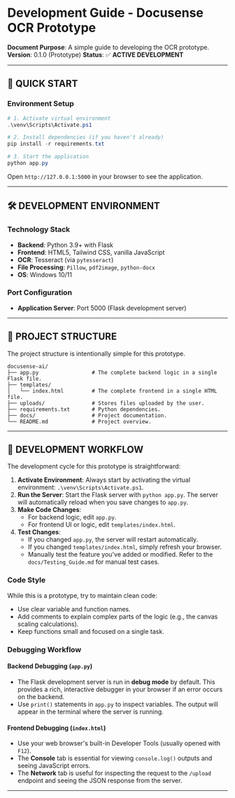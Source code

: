 # Development Guide - Docusense OCR Prototype

**Document Purpose**: A simple guide to developing the OCR prototype.
**Version**: 0.1.0 (Prototype)
**Status**: ✅ **ACTIVE DEVELOPMENT**

---

## 🚀 **QUICK START**

### **Environment Setup**
```powershell
# 1. Activate virtual environment
.\venv\Scripts\Activate.ps1

# 2. Install dependencies (if you haven't already)
pip install -r requirements.txt

# 3. Start the application
python app.py
```
Open `http://127.0.0.1:5000` in your browser to see the application.

---

## 🛠️ **DEVELOPMENT ENVIRONMENT**

### **Technology Stack**
- **Backend**: Python 3.9+ with Flask
- **Frontend**: HTML5, Tailwind CSS, vanilla JavaScript
- **OCR**: Tesseract (via `pytesseract`)
- **File Processing**: `Pillow`, `pdf2image`, `python-docx`
- **OS**: Windows 10/11

### **Port Configuration**
- **Application Server**: Port 5000 (Flask development server)

---

## 📁 **PROJECT STRUCTURE**

The project structure is intentionally simple for this prototype.

```
docusense-ai/
├── app.py                 # The complete backend logic in a single Flask file.
├── templates/
│   └── index.html         # The complete frontend in a single HTML file.
├── uploads/               # Stores files uploaded by the user.
├── requirements.txt       # Python dependencies.
├── docs/                  # Project documentation.
└── README.md              # Project overview.
```

---

## 🔧 **DEVELOPMENT WORKFLOW**

The development cycle for this prototype is straightforward:

1.  **Activate Environment**: Always start by activating the virtual environment: `.\venv\Scripts\Activate.ps1`.
2.  **Run the Server**: Start the Flask server with `python app.py`. The server will automatically reload when you save changes to `app.py`.
3.  **Make Code Changes**:
    *   For backend logic, edit `app.py`.
    *   For frontend UI or logic, edit `templates/index.html`.
4.  **Test Changes**:
    *   If you changed `app.py`, the server will restart automatically.
    *   If you changed `templates/index.html`, simply refresh your browser.
    *   Manually test the feature you've added or modified. Refer to the `docs/Testing_Guide.md` for manual test cases.

### **Code Style**

While this is a prototype, try to maintain clean code:
- Use clear variable and function names.
- Add comments to explain complex parts of the logic (e.g., the canvas scaling calculations).
- Keep functions small and focused on a single task.

### **Debugging Workflow**

#### **Backend Debugging (`app.py`)**
- The Flask development server is run in **debug mode** by default. This provides a rich, interactive debugger in your browser if an error occurs on the backend.
- Use `print()` statements in `app.py` to inspect variables. The output will appear in the terminal where the server is running.

#### **Frontend Debugging (`index.html`)**
- Use your web browser's built-in Developer Tools (usually opened with `F12`).
- The **Console** tab is essential for viewing `console.log()` outputs and seeing JavaScript errors.
- The **Network** tab is useful for inspecting the request to the `/upload` endpoint and seeing the JSON response from the server.
---